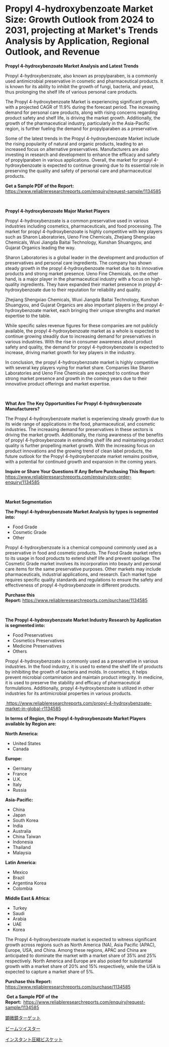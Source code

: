 <p><h1>Propyl 4-hydroxybenzoate Market Size: Growth Outlook from 2024 to 2031, projecting at Market's Trends Analysis by Application, Regional Outlook, and Revenue</h1></p><p><strong>Propyl 4-hydroxybenzoate Market Analysis and Latest Trends</strong></p>
<p><p>Propyl 4-hydroxybenzoate, also known as propylparaben, is a commonly used antimicrobial preservative in cosmetic and pharmaceutical products. It is known for its ability to inhibit the growth of fungi, bacteria, and yeast, thus prolonging the shelf life of various personal care products.</p><p>The Propyl 4-hydroxybenzoate Market is experiencing significant growth, with a projected CAGR of 11.9% during the forecast period. The increasing demand for personal care products, along with rising concerns regarding product safety and shelf life, is driving the market growth. Additionally, the growth of the pharmaceutical industry, particularly in the Asia-Pacific region, is further fueling the demand for propylparaben as a preservative.</p><p>Some of the latest trends in the Propyl 4-hydroxybenzoate Market include the rising popularity of natural and organic products, leading to an increased focus on alternative preservatives. Manufacturers are also investing in research and development to enhance the efficacy and safety of propylparaben in various applications. Overall, the market for propyl 4-hydroxybenzoate is expected to continue growing due to its essential role in preserving the quality and safety of personal care and pharmaceutical products.</p></p>
<p><strong>Get a Sample PDF of the Report:&nbsp;</strong> <a href="https://www.reliableresearchreports.com/enquiry/request-sample/1134585">https://www.reliableresearchreports.com/enquiry/request-sample/1134585</a></p>
<p>&nbsp;</p>
<p><strong>Propyl 4-hydroxybenzoate Major Market Players</strong></p>
<p><p>Propyl 4-hydroxybenzoate is a common preservative used in various industries including cosmetics, pharmaceuticals, and food processing. The market for propyl 4-hydroxybenzoate is highly competitive with key players such as Sharon Laboratories, Ueno Fine Chemicals, Zhejiang Shengxiao Chemicals, Wuxi Jiangda Baitai Technology, Kunshan Shuangyou, and Gujarat Organics leading the way.</p><p>Sharon Laboratories is a global leader in the development and production of preservatives and personal care ingredients. The company has shown steady growth in the propyl 4-hydroxybenzoate market due to its innovative products and strong market presence. Ueno Fine Chemicals, on the other hand, is a major player in the pharmaceutical industry with a focus on high-quality ingredients. They have expanded their market presence in propyl 4-hydroxybenzoate due to their reputation for reliability and quality.</p><p>Zhejiang Shengxiao Chemicals, Wuxi Jiangda Baitai Technology, Kunshan Shuangyou, and Gujarat Organics are also important players in the propyl 4-hydroxybenzoate market, each bringing their unique strengths and market expertise to the table.</p><p>While specific sales revenue figures for these companies are not publicly available, the propyl 4-hydroxybenzoate market as a whole is expected to continue growing steadily due to increasing demand for preservatives in various industries. With the rise in consumer awareness about product safety and quality, the demand for propyl 4-hydroxybenzoate is expected to increase, driving market growth for key players in the industry.</p><p>In conclusion, the propyl 4-hydroxybenzoate market is highly competitive with several key players vying for market share. Companies like Sharon Laboratories and Ueno Fine Chemicals are expected to continue their strong market presence and growth in the coming years due to their innovative product offerings and market expertise.</p></p>
<p>&nbsp;</p>
<p><strong>What Are The Key Opportunities For Propyl 4-hydroxybenzoate Manufacturers?</strong></p>
<p><p>The Propyl 4-hydroxybenzoate market is experiencing steady growth due to its wide range of applications in the food, pharmaceutical, and cosmetic industries. The increasing demand for preservatives in these sectors is driving the market growth. Additionally, the rising awareness of the benefits of propyl 4-hydroxybenzoate in extending shelf life and maintaining product quality is further propelling market growth. With the increasing focus on product innovations and the growing trend of clean label products, the future outlook for the Propyl 4-hydroxybenzoate market remains positive, with a potential for continued growth and expansion in the coming years.</p></p>
<p><strong>Inquire or Share Your Questions If Any Before Purchasing This Report:</strong> <a href="https://www.reliableresearchreports.com/enquiry/pre-order-enquiry/1134585">https://www.reliableresearchreports.com/enquiry/pre-order-enquiry/1134585</a></p>
<p>&nbsp;</p>
<p><strong>Market Segmentation</strong></p>
<p><strong>The Propyl 4-hydroxybenzoate Market Analysis by types is segmented into:</strong></p>
<p><ul><li>Food Grade</li><li>Cosmetic Grade</li><li>Other</li></ul></p>
<p><p>Propyl 4-hydroxybenzoate is a chemical compound commonly used as a preservative in food and cosmetic products. The Food Grade market refers to its usage in food products to extend shelf life and prevent spoilage. The Cosmetic Grade market involves its incorporation into beauty and personal care items for the same preservative purposes. Other markets may include pharmaceuticals, industrial applications, and research. Each market type requires specific quality standards and regulations to ensure the safety and effectiveness of propyl 4-hydroxybenzoate in different products.</p></p>
<p><strong>Purchase this Report:&nbsp;</strong><a href="https://www.reliableresearchreports.com/purchase/1134585">https://www.reliableresearchreports.com/purchase/1134585</a></p>
<p>&nbsp;</p>
<p><strong>The Propyl 4-hydroxybenzoate Market Industry Research by Application is segmented into:</strong></p>
<p><ul><li>Food Preservatives</li><li>Cosmetics Preservatives</li><li>Medicine Preservatives</li><li>Others</li></ul></p>
<p><p>Propyl 4-hydroxybenzoate is commonly used as a preservative in various industries. In the food industry, it is used to extend the shelf life of products by inhibiting the growth of bacteria and molds. In cosmetics, it helps prevent microbial contamination and maintain product integrity. In medicine, it is used to preserve the stability and efficacy of pharmaceutical formulations. Additionally, propyl 4-hydroxybenzoate is utilized in other industries for its antimicrobial properties in various products.</p></p>
<p><a href="https://www.reliableresearchreports.com/propyl-4-hydroxybenzoate-market-in-global-r1134585">&nbsp;https://www.reliableresearchreports.com/propyl-4-hydroxybenzoate-market-in-global-r1134585</a></p>
<p><strong>In terms of Region, the Propyl 4-hydroxybenzoate Market Players available by Region are:</strong></p>
<p>
    <p> <strong> North America: </strong>
        <ul>
            <li>United States</li>
            <li>Canada</li>
        </ul>
        </p> 
    <p> <strong> Europe: </strong>
        <ul>
            <li>Germany</li>
            <li>France</li>
            <li>U.K.</li>
            <li>Italy</li>
            <li>Russia</li>
        </ul>
        </p> 
    <p> <strong> Asia-Pacific: </strong>
        <ul>
            <li>China</li>
            <li>Japan</li>
            <li>South Korea</li>
            <li>India</li>
            <li>Australia</li>
            <li>China Taiwan</li>
            <li>Indonesia</li>
            <li>Thailand</li>
            <li>Malaysia</li>
        </ul>
        </p> 
    <p> <strong> Latin America: </strong>
        <ul>
            <li>Mexico</li>
            <li>Brazil</li>
            <li>Argentina Korea</li>
            <li>Colombia</li>
        </ul>
        </p> 
    <p> <strong> Middle East & Africa: </strong>
        <ul>
            <li>Turkey</li>
            <li>Saudi</li>
            <li>Arabia</li>
            <li>UAE</li>
            <li>Korea</li>
        </ul>
    </p>
    </p>
<p><p>The Propyl 4-hydroxybenzoate market is expected to witness significant growth across regions such as North America (NA), Asia Pacific (APAC), Europe, USA, and China. Among these regions, APAC and China are anticipated to dominate the market with a market share of 35% and 25% respectively. North America and Europe are also poised for substantial growth with a market share of 20% and 15% respectively, while the USA is expected to capture a market share of 5%.</p></p>
<p><strong>Purchase this Report: </strong><a href="https://www.reliableresearchreports.com/purchase/1134585">https://www.reliableresearchreports.com/purchase/1134585</a></p>
<p>&nbsp;<strong>Get a Sample PDF of the Report:&nbsp;&nbsp;</strong><a href="https://www.reliableresearchreports.com/enquiry/request-sample/1134585">https://www.reliableresearchreports.com/enquiry/request-sample/1134585</a></p>
<p><strong></strong></p>
<p><p><a href="https://github.com/nemesis2824/Market-Research-Report-List-2/blob/main/8777973104195.md">顕微鏡ターゲット</a></p><p><a href="https://github.com/pepo3k/Market-Research-Report-List-2/blob/main/6004309104194.md">ビームツイスター</a></p><p><a href="https://github.com/KenyonJohns/Market-Research-Report-List-1/blob/main/2630925104193.md">インスタント圧縮ビスケット</a></p></p>